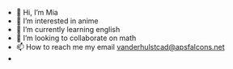 - 👋 Hi, I’m Mia
- 👀 I’m interested in anime
- 🌱 I’m currently learning english
- 💞️ I’m looking to collaborate on math
- 📫 How to reach me my email vanderhulstcad@apsfalcons.net
- 
